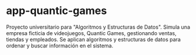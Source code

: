 # app-quantic-games

Proyecto universitario para "Algoritmos y Estructuras de Datos". Simula una empresa ficticia de videojuegos, Quantic Games, gestionando ventas, tiendas y empleados. Se aplican algoritmos y estructuras de datos para ordenar y buscar información en el sistema.
